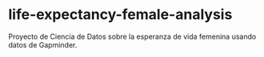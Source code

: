# life-expectancy-female-analysis
Proyecto de Ciencia de Datos sobre la esperanza de vida femenina usando datos de Gapminder.
